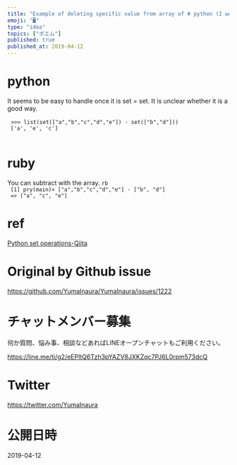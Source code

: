 ```yaml
---
title: "Example of deleting specific value from array of # python (I want to s"
emoji: "🖥"
type: "idea"
topics: ["ポエム"]
published: true
published_at: 2019-04-12
---
```


<h1> python </h1>

<p> It seems to be easy to handle once it is set = set. It is unclear whether it is a good way. </p>

<pre> <code class="py">&gt;&gt;&gt; list(set([&quot;a&quot;,&quot;b&quot;,&quot;c&quot;,&quot;d&quot;,&quot;e&quot;]) - set([&quot;b&quot;,&quot;d&quot;])) 
 [&#39;a&#39;, &#39;e&#39;, &#39;c&#39;] 
</code> </pre>

<h1> ruby </h1>

<p> You can subtract with the array. 
 <code>rb 
 [1] pry(main)&gt; [&quot;a&quot;,&quot;b&quot;,&quot;c&quot;,&quot;d&quot;,&quot;e&quot;] - [&quot;b&quot;, &quot;d&quot;] 
 =&gt; [&quot;a&quot;, &quot;c&quot;, &quot;e&quot;] 
</code> </p>

<h1> ref </h1>

<p> <a href="https://qiita.com/Tocyuki/items/0bc783daab382ef7a0ec">Python set operations-Qiita</a> </p>


# Original by Github issue

https://github.com/YumaInaura/YumaInaura/issues/1222








<!-- Update From Qiita API -->

# チャットメンバー募集


何か質問、悩み事、相談などあればLINEオープンチャットもご利用ください。

https://line.me/ti/g2/eEPltQ6Tzh3pYAZV8JXKZqc7PJ6L0rpm573dcQ





# Twitter


https://twitter.com/YumaInaura


<!-- Update From Qiita API -->



# 公開日時

2019-04-12
